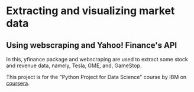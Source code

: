 # Extracting and visualizing market data
## Using webscraping and Yahoo! Finance's API

In this, yfinance package and webscraping are used to extract some stock and revenue data, namely, Tesla, GME, and, GameStop.

This project is for the "Python Project for Data Science" course by IBM on <a href="https://www.coursera.org/learn/python-project-for-data-science/">coursera</a>.
